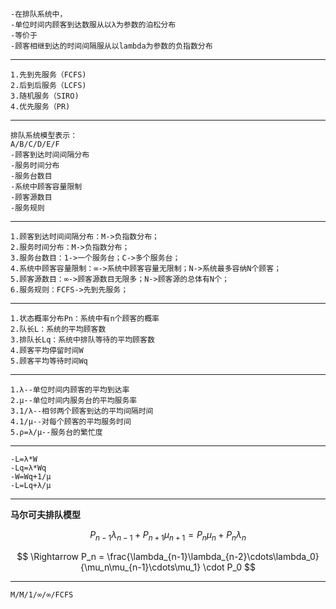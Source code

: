 ```
-在排队系统中，
-单位时间内顾客到达数服从以λ为参数的泊松分布
-等价于
-顾客相继到达的时间间隔服从以lambda为参数的负指数分布
```

---

```
1.先到先服务（FCFS)
2.后到后服务（LCFS)
3.随机服务（SIRO)
4.优先服务（PR)
```

---

```
排队系统模型表示：
A/B/C/D/E/F
-顾客到达时间间隔分布
-服务时间分布
-服务台数目
-系统中顾客容量限制
-顾客源数目
-服务规则
```

---

```
1.顾客到达时间间隔分布：M->负指数分布；
2.服务时间分布：M->负指数分布；
3.服务台数目：1->一个服务台；C->多个服务台；
4.系统中顾客容量限制：∞->系统中顾客容量无限制；N->系统最多容纳N个顾客；
5.顾客源数目：∞->顾客源数目无限多；N->顾客源的总体有N个；
6.服务规则：FCFS->先到先服务；
```

---

```
1.状态概率分布Pn：系统中有n个顾客的概率
2.队长L：系统的平均顾客数
3.排队长Lq：系统中排队等待的平均顾客数
4.顾客平均停留时间W
5.顾客平均等待时间Wq
```

---

```
1.λ--单位时间内顾客的平均到达率
2.μ--单位时间内服务台的平均服务率
3.1/λ--相邻两个顾客到达的平均间隔时间
4.1/μ--对每个顾客的平均服务时间
5.ρ=λ/μ--服务台的繁忙度
```

---

```little公式
-L=λ*W
-Lq=λ*Wq
-W=Wq+1/μ
-L=Lq+λ/μ
```
---

**马尔可夫排队模型**  

$$
P_{n-1}\lambda_{n-1} + P_{n+1}\mu_{n+1} = P_n\mu_n + P_n\lambda_n
$$

$$
\Rightarrow P_n = \frac{\lambda_{n-1}\lambda_{n-2}\cdots\lambda_0}{\mu_n\mu_{n-1}\cdots\mu_1} \cdot P_0
$$

---

```
M/M/1/∞/∞/FCFS


```
